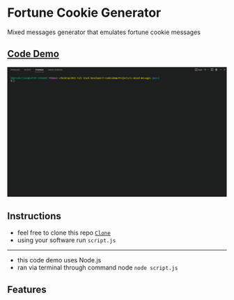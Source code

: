 # Fortune Cookie Generator
Mixed messages generator that emulates fortune cookie messages

## <a href="https://daryldelrosario.github.io/cc-mixed-messages">Code Demo</a>
<kbd><img src="mixed-messages-ld.gif" alt="live demo gif"></kbd>

## Instructions
* feel free to clone this repo <a href="https://github.com/daryldelrosario/cc-mixed-messages.git">`Clone`</a>
* using your software run `script.js`
---
* this code demo uses Node.js
* ran via terminal through command node `node script.js`

## Features